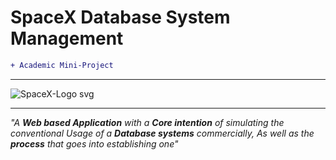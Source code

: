 # SpaceX Database System Management
 
```diff
+ Academic Mini-Project
```
***

![SpaceX-Logo svg](https://user-images.githubusercontent.com/45916202/99220154-1c9d8e80-2804-11eb-866a-1ec378d4eab5.png)

*** 

_"A **Web based Application** with a **Core intention** of simulating the conventional Usage of a **Database systems** commercially, As well as the **process** that goes into establishing one"_
